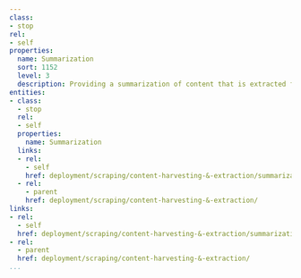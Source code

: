 ```yaml
---
class:
- stop
rel:
- self
properties:
  name: Summarization
  sort: 1152
  level: 3
  description: Providing a summarization of content that is extracted from a URL.
entities:
- class:
  - stop
  rel:
  - self
  properties:
    name: Summarization
  links:
  - rel:
    - self
    href: deployment/scraping/content-harvesting-&-extraction/summarization.md
  - rel:
    - parent
    href: deployment/scraping/content-harvesting-&-extraction/
links:
- rel:
  - self
  href: deployment/scraping/content-harvesting-&-extraction/summarization.md
- rel:
  - parent
  href: deployment/scraping/content-harvesting-&-extraction/
...
```

